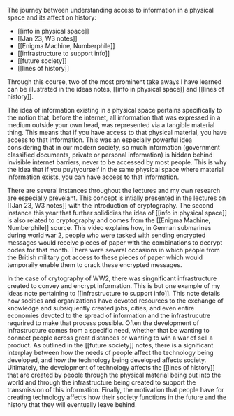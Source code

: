 The journey between understanding access to information in a physical space and its affect on history: 

- [[info in physical space]] 
-  [[Jan 23, W3 notes]] 
- [[Enigma Machine, Numberphile]] 
- [[infrastructure to support info]] 
- [[future society]] 
- [[lines of history]]



Through this course, two of the most prominent take aways I have learned can be illustrated in the ideas notes, [[info in physical space]] and [[lines of history]]. 

The idea of information existing in a physical space pertains specifically to the notion that, before the internet, all information that was expressed in a medium outside your own head, was represented via a tangible material thing. This means that if you have access to that physical material, you have access to that information. This was an especially powerful idea considering that in our modern society, so much information (government classified documents, private or personal information) is hidden behind invisible internet barriers, never to be accessed by most people. This is why the idea that if you puytyourself in the same physical space where material information exists, you can have access to that information. 

There are several instances throughout the lectures and my own research are especially prevelant. This concept is intially presented in the lectures on [[Jan 23, W3 notes]] with the introduction of cryptography. The second instance this year that further solididies the idea of [[info in physical space]] is also related to cryptography and comes from the [[Enigma Machine, Numberphile]] source. This video explains how, in German submarines during world war 2, people who were tasked with sending encrypted messages would receive pieces of paper with the combinations to decrypt codes for that month. There were several occasions in which people from the British military got access to these pieces of paper which would temporaily enable them to crack these encrypted messages. 

In the case of crytography of WW2, there was singnificant infrastructure created to convey and encrypt information. This is but one example of my ideas note pertaining to [[infrastructure to support info]]. This note details how socities and organizations have devoted resources to the exchange of knowledge and subsiquently created jobs, cities, and even entire economies devoted to the spread of information and the infrastrucutre requrired to make that process possible. Often the development of infrastructure comes from a specific need, whether that be wanting to connect people across great distances or wanting to win a war of sell a product.  As outlined in the [[future society]] notes, there is a significant interplay between how the needs of people affect the technology being developed, and how the technology being developed affects society. Ultimately, the development of technology affects the [[lines of history]] that are created by people through the physical material being put into the world and through the infrastructure being created to support the transmission of this information. Finally, the motivation that people have for creating technology affects how their society functions in the future and the history that they will eventually leave behind. 


